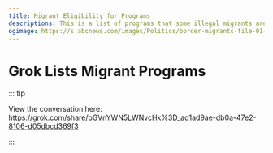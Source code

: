 ```yaml
---
title: Migrant Eligibility for Programs
descriptions: This is a list of programs that some illegal migrants are eligible for without having a US Social Security Card or ID. Many say it's not possible, but it is possible in a lot of cases.
ogimage: https://s.abcnews.com/images/Politics/border-migrants-file-01-gty-jef-190520_hpMain_16x9_992.jpg?w=1600
---
```


# Grok Lists Migrant Programs

::: tip

View the conversation here: https://grok.com/share/bGVnYWN5LWNvcHk%3D_ad1ad9ae-db0a-47e2-8106-d05dbcd369f3

:::

<PDF :src="`https://files.catbox.moe/5b2rpo.pdf`" />
